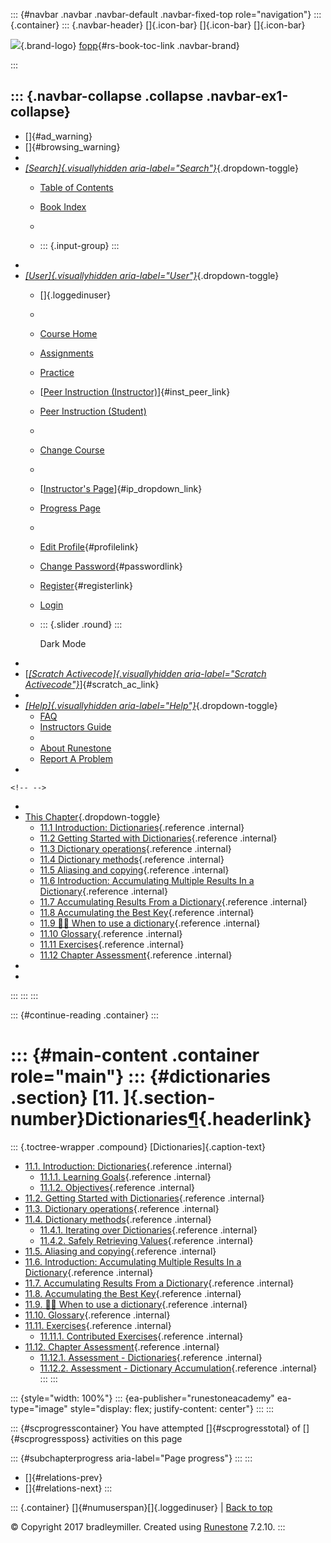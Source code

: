 ::: {#navbar .navbar .navbar-default .navbar-fixed-top role="navigation"}
::: {.container}
::: {.navbar-header}
[]{.icon-bar} []{.icon-bar} []{.icon-bar}

<div>

[![](../_static/img/RAIcon.png)](/runestone/default/user/login){.brand-logo}
[fopp](../index.html){#rs-book-toc-link .navbar-brand}

</div>
:::

::: {.navbar-collapse .collapse .navbar-ex1-collapse}
-   
-   []{#ad_warning}
-   []{#browsing_warning}
-   
-   [*[Search]{.visuallyhidden
    aria-label="Search"}*](#){.dropdown-toggle}
    -   [Table of Contents](../index.html)

    -   [Book Index](../genindex.html)

    -   

    -   ::: {.input-group}
        :::
-   
-   [*[User]{.visuallyhidden aria-label="User"}*](#){.dropdown-toggle}
    -   []{.loggedinuser}

    -   

    -   [Course Home](/ns/course/index)

    -   [Assignments](/assignment/student/chooseAssignment)

    -   [Practice](/runestone/assignments/practice)

    -   [[Peer Instruction
        (Instructor)](/runestone/peer/instructor.html)]{#inst_peer_link}

    -   [Peer Instruction (Student)](/runestone/peer/student.html)

    -   

    -   [Change Course](/runestone/default/courses)

    -   

    -   [[Instructor\'s
        Page](/runestone/admin/index)]{#ip_dropdown_link}

    -   [Progress Page](/runestone/dashboard/studentreport)

    -   

    -   [Edit Profile](/runestone/default/user/profile){#profilelink}

    -   [Change
        Password](/runestone/default/user/change_password){#passwordlink}

    -   [Register](/runestone/default/user/register){#registerlink}

    -   [Login](#)

    -   ::: {.slider .round}
        :::

        Dark Mode
-   
-   [[*[Scratch Activecode]{.visuallyhidden
    aria-label="Scratch Activecode"}*](javascript:runestoneComponents.popupScratchAC())]{#scratch_ac_link}
-   
-   [*[Help]{.visuallyhidden aria-label="Help"}*](#){.dropdown-toggle}
    -   [FAQ](http://runestoneinteractive.org/pages/faq.html)
    -   [Instructors Guide](https://guide.runestone.academy)
    -   
    -   [About Runestone](http://runestoneinteractive.org)
    -   [Report A
        Problem](/runestone/default/reportabug?course=fopp&page=toctree)
-   

```{=html}
<!-- -->
```
-   
-   [This Chapter](../index.html){.dropdown-toggle}
    -   [11.1 Introduction:
        Dictionaries](intro-DictionaryGoals.html){.reference .internal}
    -   [11.2 Getting Started with
        Dictionaries](intro-Dictionaries.html){.reference .internal}
    -   [11.3 Dictionary
        operations](Dictionaryoperations.html){.reference .internal}
    -   [11.4 Dictionary methods](Dictionarymethods.html){.reference
        .internal}
    -   [11.5 Aliasing and copying](Aliasingandcopying.html){.reference
        .internal}
    -   [11.6 Introduction: Accumulating Multiple Results In a
        Dictionary](intro-AccumulatingMultipleResultsInaDictionary.html){.reference
        .internal}
    -   [11.7 Accumulating Results From a
        Dictionary](AccumulatingResultsFromaDictionary.html){.reference
        .internal}
    -   [11.8 Accumulating the Best
        Key](AccumulatingtheBestKey.html){.reference .internal}
    -   [11.9 👩‍💻 When to use a
        dictionary](WPChoosingDictionaries.html){.reference .internal}
    -   [11.10 Glossary](Glossary.html){.reference .internal}
    -   [11.11 Exercises](Exercises.html){.reference .internal}
    -   [11.12 Chapter Assessment](ChapterAssessment.html){.reference
        .internal}
-   
-   
:::
:::
:::

::: {#continue-reading .container}
:::

::: {#main-content .container role="main"}
::: {#dictionaries .section}
[11. ]{.section-number}Dictionaries[¶](#dictionaries "Permalink to this heading"){.headerlink}
==============================================================================================

::: {.toctree-wrapper .compound}
[Dictionaries]{.caption-text}

-   [11.1. Introduction:
    Dictionaries](intro-DictionaryGoals.html){.reference .internal}
    -   [11.1.1. Learning
        Goals](intro-DictionaryGoals.html#learning-goals){.reference
        .internal}
    -   [11.1.2.
        Objectives](intro-DictionaryGoals.html#objectives){.reference
        .internal}
-   [11.2. Getting Started with
    Dictionaries](intro-Dictionaries.html){.reference .internal}
-   [11.3. Dictionary operations](Dictionaryoperations.html){.reference
    .internal}
-   [11.4. Dictionary methods](Dictionarymethods.html){.reference
    .internal}
    -   [11.4.1. Iterating over
        Dictionaries](Dictionarymethods.html#iterating-over-dictionaries){.reference
        .internal}
    -   [11.4.2. Safely Retrieving
        Values](Dictionarymethods.html#safely-retrieving-values){.reference
        .internal}
-   [11.5. Aliasing and copying](Aliasingandcopying.html){.reference
    .internal}
-   [11.6. Introduction: Accumulating Multiple Results In a
    Dictionary](intro-AccumulatingMultipleResultsInaDictionary.html){.reference
    .internal}
-   [11.7. Accumulating Results From a
    Dictionary](AccumulatingResultsFromaDictionary.html){.reference
    .internal}
-   [11.8. Accumulating the Best
    Key](AccumulatingtheBestKey.html){.reference .internal}
-   [11.9. 👩‍💻 When to use a
    dictionary](WPChoosingDictionaries.html){.reference .internal}
-   [11.10. Glossary](Glossary.html){.reference .internal}
-   [11.11. Exercises](Exercises.html){.reference .internal}
    -   [11.11.1. Contributed
        Exercises](Exercises.html#contributed-exercises){.reference
        .internal}
-   [11.12. Chapter Assessment](ChapterAssessment.html){.reference
    .internal}
    -   [11.12.1. Assessment -
        Dictionaries](ChapterAssessment.html#assessment-dictionaries){.reference
        .internal}
    -   [11.12.2. Assessment - Dictionary
        Accumulation](ChapterAssessment.html#assessment-dictionary-accumulation){.reference
        .internal}
:::
:::

::: {style="width: 100%"}
::: {ea-publisher="runestoneacademy" ea-type="image" style="display: flex; justify-content: center"}
:::
:::

::: {#scprogresscontainer}
You have attempted []{#scprogresstotal} of []{#scprogressposs}
activities on this page

::: {#subchapterprogress aria-label="Page progress"}
:::
:::

-   [[](../Files/ChapterAssessment.html)]{#relations-prev}
-   [[](intro-DictionaryGoals.html)]{#relations-next}
:::

::: {.container}
[]{#numuserspan}[]{.loggedinuser} \| [Back to top](#)

© Copyright 2017 bradleymiller. Created using
[Runestone](http://runestoneinteractive.org/) 7.2.10.
:::
